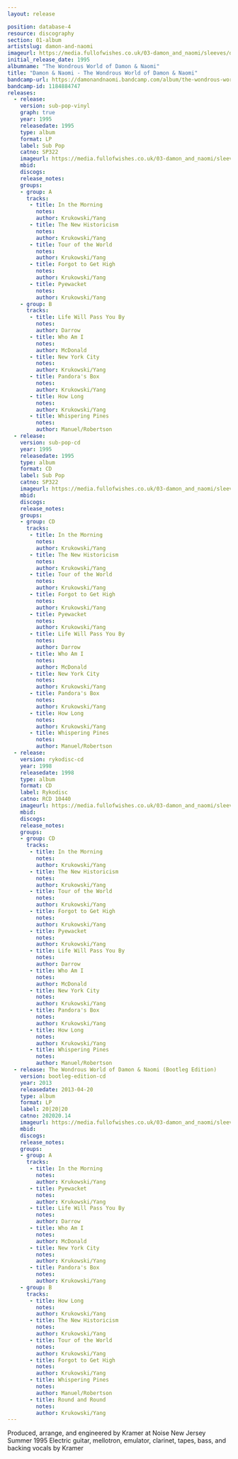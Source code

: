 ```yaml
---
layout: release

position: database-4
resource: discography
section: 01-album
artistslug: damon-and-naomi
imageurl: https://media.fullofwishes.co.uk/03-damon_and_naomi/sleeves/dan_wondrous.jpg
initial_release_date: 1995
albumname: "The Wondrous World of Damon & Naomi"
title: "Damon & Naomi - The Wondrous World of Damon & Naomi"
bandcamp-url: https://damonandnaomi.bandcamp.com/album/the-wondrous-world-of-damon-naomi-bootleg-edition
bandcamp-id: 1184884747
releases:
  - release:
    version: sub-pop-vinyl
    graph: true
    year: 1995
    releasedate: 1995
    type: album
    format: LP
    label: Sub Pop
    catno: SP322
    imageurl: https://media.fullofwishes.co.uk/03-damon_and_naomi/sleeves/dan_wondrous.jpg
    mbid:
    discogs:
    release_notes:
    groups:
    - group: A
      tracks:
       - title: In the Morning
         notes:
         author: Krukowski/Yang
       - title: The New Historicism
         notes:
         author: Krukowski/Yang
       - title: Tour of the World
         notes:
         author: Krukowski/Yang
       - title: Forgot to Get High
         notes:
         author: Krukowski/Yang
       - title: Pyewacket
         notes:
         author: Krukowski/Yang
    - group: B
      tracks:
       - title: Life Will Pass You By
         notes:
         author: Darrow
       - title: Who Am I
         notes:
         author: McDonald
       - title: New York City
         notes:
         author: Krukowski/Yang
       - title: Pandora's Box
         notes:
         author: Krukowski/Yang
       - title: How Long
         notes:
         author: Krukowski/Yang
       - title: Whispering Pines
         notes:
         author: Manuel/Robertson
  - release:
    version: sub-pop-cd
    year: 1995
    releasedate: 1995
    type: album
    format: CD
    label: Sub Pop
    catno: SP322
    imageurl: https://media.fullofwishes.co.uk/03-damon_and_naomi/sleeves/dan_wondrous.jpg
    mbid:
    discogs:
    release_notes:
    groups:
    - group: CD
      tracks:
       - title: In the Morning
         notes:
         author: Krukowski/Yang
       - title: The New Historicism
         notes:
         author: Krukowski/Yang
       - title: Tour of the World
         notes:
         author: Krukowski/Yang
       - title: Forgot to Get High
         notes:
         author: Krukowski/Yang
       - title: Pyewacket
         notes:
         author: Krukowski/Yang
       - title: Life Will Pass You By
         notes:
         author: Darrow
       - title: Who Am I
         notes:
         author: McDonald
       - title: New York City
         notes:
         author: Krukowski/Yang
       - title: Pandora's Box
         notes:
         author: Krukowski/Yang
       - title: How Long
         notes:
         author: Krukowski/Yang
       - title: Whispering Pines
         notes:
         author: Manuel/Robertson
  - release:
    version: rykodisc-cd
    year: 1998
    releasedate: 1998
    type: album
    format: CD
    label: Rykodisc
    catno: RCD 10440
    imageurl: https://media.fullofwishes.co.uk/03-damon_and_naomi/sleeves/dan_wondrous.jpg
    mbid:
    discogs:
    release_notes:
    groups:
    - group: CD
      tracks:
       - title: In the Morning
         notes:
         author: Krukowski/Yang
       - title: The New Historicism
         notes:
         author: Krukowski/Yang
       - title: Tour of the World
         notes:
         author: Krukowski/Yang
       - title: Forgot to Get High
         notes:
         author: Krukowski/Yang
       - title: Pyewacket
         notes:
         author: Krukowski/Yang
       - title: Life Will Pass You By
         notes:
         author: Darrow
       - title: Who Am I
         notes:
         author: McDonald
       - title: New York City
         notes:
         author: Krukowski/Yang
       - title: Pandora's Box
         notes:
         author: Krukowski/Yang
       - title: How Long
         notes:
         author: Krukowski/Yang
       - title: Whispering Pines
         notes:
         author: Manuel/Robertson
  - release: The Wondrous World of Damon & Naomi (Bootleg Edition)
    version: bootleg-edition-cd
    year: 2013
    releasedate: 2013-04-20
    type: album
    format: LP
    label: 20|20|20
    catno: 202020.14
    imageurl: https://media.fullofwishes.co.uk/03-damon_and_naomi/sleeves/dan_wondrous_world_bootleg.jpg
    mbid:
    discogs:
    release_notes:
    groups:
    - group: A
      tracks:
       - title: In the Morning
         notes:
         author: Krukowski/Yang
       - title: Pyewacket
         notes:
         author: Krukowski/Yang
       - title: Life Will Pass You By
         notes:
         author: Darrow
       - title: Who Am I
         notes:
         author: McDonald
       - title: New York City
         notes:
         author: Krukowski/Yang
       - title: Pandora's Box
         notes:
         author: Krukowski/Yang
    - group: B
      tracks:
       - title: How Long
         notes:
         author: Krukowski/Yang
       - title: The New Historicism
         notes:
         author: Krukowski/Yang
       - title: Tour of the World
         notes:
         author: Krukowski/Yang
       - title: Forgot to Get High
         notes:
         author: Krukowski/Yang
       - title: Whispering Pines
         notes:
         author: Manuel/Robertson
       - title: Round and Round
         notes:
         author: Krukowski/Yang
---
```

Produced, arrange, and engineered by Kramer at Noise New Jersey Summer 1995
Electric guitar, mellotron, emulator, clarinet, tapes, bass, and backing vocals by Kramer
